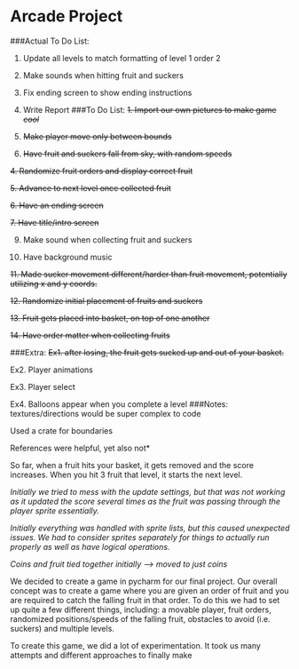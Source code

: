 # Arcade Project


###Actual To Do List:
1. Update all levels to match formatting of level 1 order 2

2. Make sounds when hitting fruit and suckers

3. Fix ending screen to show ending instructions

4. Write Report
###To Do List:
~~1. Import our own pictures to make game *cool*~~

2. ~~Make player move only between bounds~~

3. ~~Have fruit and suckers fall from sky, with random speeds~~

~~4. Randomize fruit orders and display correct fruit~~

~~5. Advance to next level once collected fruit~~

~~6. Have an ending screen~~

~~7. Have title/intro screen~~

9. Make sound when collecting fruit and suckers

10. Have background music

~~11. Made sucker movement different/harder than fruit movement, potentially
utilizing x and y coords.~~

~~12. Randomize initial placement of fruits and suckers~~

~~13. Fruit gets placed into basket, on top of one another~~

~~14. Have order matter when collecting fruits~~

###Extra:
~~Ex1. after losing, the fruit gets sucked up and out of your basket.~~

Ex2. Player animations

Ex3. Player select

Ex4. Balloons appear when you complete a level
###Notes:
textures/directions would be super complex to code

Used a crate for boundaries

References were helpful, yet also not*

So far, when a fruit hits your basket, it gets removed and the score increases.
When you hit 3 fruit that level, it starts the next level.

*Initially we tried to mess with the update settings, but that was not working 
as it updated the score several times as the fruit was passing through the 
player sprite essentially.*

*Initially everything was handled with sprite lists, but this caused unexpected
issues. We had to consider sprites separately for things to actually run properly
as well as have logical operations.* 

*Coins and fruit tied together initially --> moved to just coins*

We decided to create a game in pycharm for our final project. Our overall concept
was to create a game where you are given an order of fruit and you are required to catch 
the falling fruit in that order. To do this we had to set up quite a few different things, 
including: a movable player, fruit orders, randomized positions/speeds of the falling 
fruit, obstacles to avoid (i.e. suckers) and multiple levels.

To create this game, we did a lot of experimentation. It took us many attempts and different 
approaches to finally make 